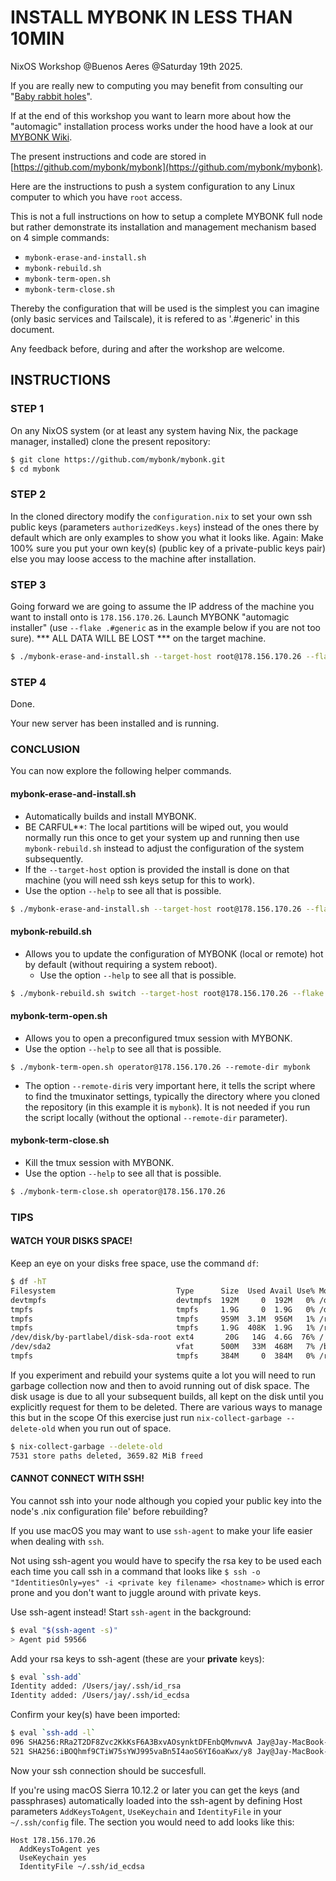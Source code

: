 # INSTALL MYBONK IN LESS THAN 10MIN

NixOS Workshop @Buenos Aeres @Saturday 19th 2025.

If you are really new to computing you may benefit from consulting our "[Baby rabbit holes](https://github.com/mybonk/mybonk-wiki/blob/main/baby-rabbit-holes.md)".

If at the end of this workshop you want to learn more about how the "automagic" installation process works under the hood have a look at our [MYBONK Wiki](https://github.com/mybonk/mybonk-wiki/tree/main).

The present instructions and code are stored in [https://github.com/mybonk/mybonk](https://github.com/mybonk/mybonk).

Here are the instructions to push a system configuration to any Linux computer to which you have `root` access. 

This is not a full instructions on how to setup a complete MYBONK full node but rather demonstrate its installation and management mechanism based on 4 simple commands:
- `mybonk-erase-and-install.sh`
- `mybonk-rebuild.sh`
- `mybonk-term-open.sh`
- `mybonk-term-close.sh`

Thereby the configuration that will be used is the simplest you can imagine (only basic services and Tailscale), it is refered to as '.#generic' in this document. 

Any feedback before, during and after the workshop are welcome.

## INSTRUCTIONS

### STEP 1
On any NixOS system (or at least any system having Nix, the package manager, installed) clone the present repository:
```bash
$ git clone https://github.com/mybonk/mybonk.git
$ cd mybonk
````

### STEP 2
In the cloned directory modify the `configuration.nix` to set your own ssh public keys (parameters `authorizedKeys.keys`) instead of the ones there by default which are only examples to show you what it looks like. Again: Make 100% sure you put your own key(s) (public key of a private-public keys pair) else you may loose access to the machine after installation.

### STEP 3
Going forward we are going to assume the IP address of the machine you want to install onto is `178.156.170.26`.
Launch MYBONK "automagic installer" (use `--flake .#generic` as in the example below if you are not too sure).
*** ALL DATA WILL BE LOST *** on the target machine.
```bash
$ ./mybonk-erase-and-install.sh --target-host root@178.156.170.26 --flake .#generic
````

### STEP 4
Done. 

Your new server has been installed and is running. 

### CONCLUSION

You can now explore the following helper commands.

#### mybonk-erase-and-install.sh
- Automatically builds and install MYBONK.
- BE CARFUL**: The local partitions will be wiped out, you would normally run this once to get your system up and running then use `mybonk-rebuild.sh` instead to adjust the configuration of the system subsequently.
- If the `--target-host` option is provided the install is done on that machine (you will need ssh keys setup for this to work).
- Use the option `--help` to see all that is possible.
```bash
$ ./mybonk-erase-and-install.sh --target-host root@178.156.170.26 --flake .#generic
```

#### mybonk-rebuild.sh
- Allows you to update the configuration of MYBONK (local or remote) hot by default (without requiring a system reboot).
	- Use the option `--help` to see all that is possible.

```bash
$ ./mybonk-rebuild.sh switch --target-host root@178.156.170.26 --flake .#generic
```

#### mybonk-term-open.sh
- Allows you to open a preconfigured tmux session with MYBONK. 
- Use the option `--help` to see all that is possible.
```
$ ./mybonk-term-open.sh operator@178.156.170.26 --remote-dir mybonk
```
- The option `--remote-dir`is very important here, it tells the script where to find the tmuxinator settings, typically the directory where you cloned the repository (in this example it is `mybonk`). It is not needed if you run the script locally (without the optional `--remote-dir` parameter).

#### mybonk-term-close.sh
- Kill the tmux session with MYBONK. 
- Use the option `--help` to see all that is possible.
```bash
$ ./mybonk-term-close.sh operator@178.156.170.26
```


### TIPS

#### WATCH YOUR DISKS SPACE!

Keep an eye on your disks free space, use the command `df`:

```bash
$ df -hT
Filesystem                           Type      Size  Used Avail Use% Mounted on
devtmpfs                             devtmpfs  192M     0  192M   0% /dev
tmpfs                                tmpfs     1.9G     0  1.9G   0% /dev/shm
tmpfs                                tmpfs     959M  3.1M  956M   1% /run
tmpfs                                tmpfs     1.9G  408K  1.9G   1% /run/wrappers
/dev/disk/by-partlabel/disk-sda-root ext4       20G   14G  4.6G  76% /
/dev/sda2                            vfat      500M   33M  468M   7% /boot
tmpfs                                tmpfs     384M     0  384M   0% /run/user/1001
```

If you experiment and rebuild your systems quite a lot you will need to run garbage collection now and then to avoid running out of disk space. The disk usage is due to all your subsequent builds, all kept on the disk until you explicitly request for them to be deleted. There are various ways to manage this but in the scope Of this exercise just run `nix-collect-garbage --delete-old` when you run out of space.

```bash
$ nix-collect-garbage --delete-old
7531 store paths deleted, 3659.82 MiB freed
```

#### CANNOT CONNECT WITH SSH!

You cannot ssh into your node although you copied your public key into the node's .nix configuration file' before rebuilding?

If you use macOS you may want to use `ssh-agent` to make your life easier when dealing with `ssh`.

Not using ssh-agent you would have to specify the rsa key to be used each each time you call ssh in a command that looks like `$ ssh -o "IdentitiesOnly=yes" -i <private key filename> <hostname>` which is error prone and you don't want to juggle around with private keys. 

Use ssh-agent instead! Start `ssh-agent` in the background:
```bash
$ eval "$(ssh-agent -s)"
> Agent pid 59566
```

Add your rsa keys to ssh-agent (these are your **private** keys):
```bash
$ eval `ssh-add`
Identity added: /Users/jay/.ssh/id_rsa
Identity added: /Users/jay/.ssh/id_ecdsa
```

Confirm your key(s) have been imported:
```bash
$ eval `ssh-add -l`
096 SHA256:RRa2T2DF8Zvc2KkKsF6A3BxvAOsynktDFEnbQMvnwvA Jay@Jay-MacBook-Pro.local (RSA)
521 SHA256:iBOQhmf9CTiW75sYWJ995vaBn5I4aoS6YI6oaKwx/y8 Jay@Jay-MacBook-Pro.local (ECDSA)
```

Now your ssh connection should be succesfull.

If you're using macOS Sierra 10.12.2 or later you can get the keys (and passphrases) automatically loaded  into the ssh-agent by defining Host parameters `AddKeysToAgent`, `UseKeychain` and `IdentityFile` in your `~/.ssh/config` file. The section you would need to add looks like this:

```
Host 178.156.170.26
  AddKeysToAgent yes
  UseKeychain yes
  IdentityFile ~/.ssh/id_ecdsa
```



